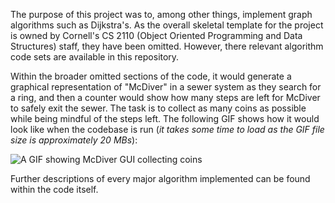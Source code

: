 The purpose of this project was to, among other things, implement graph algorithms such as Dijkstra's. As the overall skeletal template for the project is owned
by Cornell's CS 2110 (Object Oriented Programming and Data Structures) staff, they have been omitted.
However, there relevant algorithm code sets are available in this repository. 

Within the broader omitted sections of the code, it would generate a graphical representation of "McDiver" in a sewer system as they search for a ring, and then a counter would show how many steps are left for McDiver to safely exit the sewer.
The task is to collect as many coins as possible while being mindful of the steps left.
The following GIF shows how it would look like when the codebase is run (_it takes some time to load as the GIF file size is approximately 20 MBs_):

![A GIF showing McDiver GUI collecting coins](https://github.com/ybazger/Sewer-Navigation-CS2110/blob/main/Scram%20phase.gif?raw=true)

Further descriptions of every major algorithm implemented can be found within the code itself.
